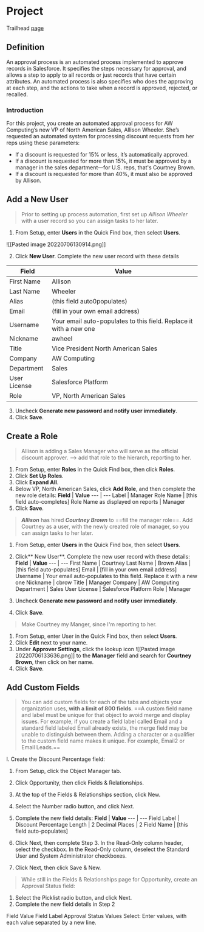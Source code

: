 # Project

Trailhead [page](https://trailhead.salesforce.com/en/content/learn/projects/build-a-discount-approval-process/prepare-your-org)

## Definition
An approval process is an automated process implemented to approve records in Salesforce. It specifies the steps necessary for approval, and allows a step to apply to all records or just records that have certain attributes.
   An automated process is also specifies who does the approving at each step, and the actions to take when a record is approved, rejected, or recalled.

### Introduction
For this project, you create an automated approval process for AW Computing’s new VP of North American Sales, Allison Wheeler. She’s requested an automated system for processing discount requests from her reps using these parameters:
- If a discount is requested for 15% or less, it’s automatically approved.
- If a discount is requested for more than 15%, it must be approved by a manager in the sales department—for U.S. reps, that's Courtney Brown.
- If a discount is requested for more than 40%, it must also be approved by Allison.

## Add a New User
> Prior to setting up process automation, first set up _Allison Wheeler_ with a user record so you can assign tasks to her later.

1. From Setup, enter **Users** in the Quick Find box, then select **Users**.

![[Pasted image 20220706130914.png]]

2. Click **New User**. Complete the new user record with these details

**Field** | **Value**
--- | ---
First Name | Allison
Last Name | Wheeler
Alias | (this field auto0populates)
Email | (fill in your own email address)
Username | Your email auto-populates to this field. Replace it with a new one
Nickname | awheel
Title | Vice President North American Sales
Company | AW Computing
Department | Sales
User License | Salesforce Platform
Role | VP, North American Sales

3. Uncheck **Generate new password and notify user immediately**.
4. Click **Save**.

## Create a Role
> Allison is adding a Sales Manager who will serve as the official discount approver.
--> add that role to the hierarch, reporting to her.
1. From Setup, enter **Roles** in the Quick Find box, then click **Roles**.
2. Click **Set Up Roles**.
3. Click **Expand All**.
4. Below VP, North American Sales, click **Add Role**, and then complete the new role details:
**Field** | **Value**
--- | ---
Label | Manager
Role Name | \[this field auto-completes]
Role Name as displayed on reports | Manager
5. Click **Save**.
> **_Allison_** has hired **_Courtney Brown_** to ==fill the manager role==. Add Courtney as a user, with the newly created role of manager, so you can assign tasks to her later.

1. From Setup, enter **Users** in the Quick Find box, then select **Users**.
2. Click** New User**. Complete the new user record with these details:
**Field** | **Value**
--- | ---
First Name | Courtney
Last Name | Brown
Alias | \[this field auto-populates]
Email | \[fill in your own email address]
Username | Your email auto-populates to this field. Replace it with a new one
Nickname | cbrow
Title | Manager
Company | AW Computing
Department | Sales
User License | Salesforce Platform
Role | Manager

3. Uncheck **Generate new password and notify user immediately**.
4. Click **Save**.

> Make Courtney my Manger, since I'm reporting to her.
1. From Setup, enter User in the Quick Find box, then select **Users**.
2. Click **Edit** next to your name.
3. Under **Approver Settings**, click the lookup icon ![[Pasted image 20220706133636.png]] to the **Manager** field and search for **Courtney Brown**, then click on her name.
4. Click **Save**.

## Add Custom Fields
> You can add custom fields for each of the tabs and objects your organization uses, **with a limit of 800 fields**.
> ==A custom field name and label must be unique for that object to avoid merge and display issues. For example, if you create a field label called Email and a standard field labeled Email already exists, the merge field may be unable to distinguish between them. Adding a character or a qualifier to the custom field name makes it unique. For example, Email2 or Email Leads.==

I. Create the Discount Percentage field:
  1. From Setup, click the Object Manager tab.
  2. Click Opportunity, then click Fields & Relationships.
  3. At the top of the Fields & Relationships section, click New.
  4. Select the Number radio button, and click Next.
  5. Complete the new field details:
  **Field** | **Value**
  --- | ---
  Field Label | Discount Percentage
Length | 2
Decimal Places | 2
Field Name | \[this field auto-populates]

6. Click Next, then complete Step 3.
In the Read-Only column header, select the checkbox.
In the Read-Only column, deselect the Standard User and System Administrator checkboxes.
7. Click Next, then click Save & New.

> While still in the Fields & Relationships page for Opportunity, create an Approval Status field:

  1. Select the Picklist radio button, and click Next.
  2. Complete the new field details in Step 2

Field	Value
Field Label
Approval Status
Values
Select: Enter values, with each value separated by a new line.